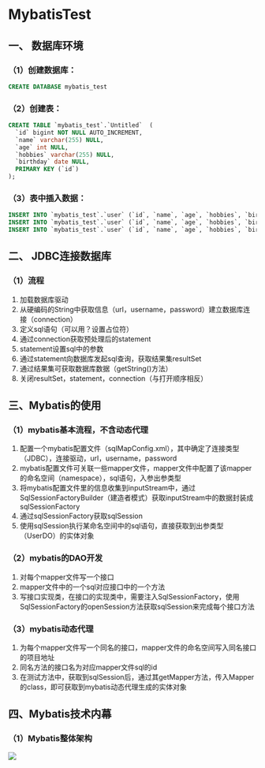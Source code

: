 # MybatisTest



## 一、 数据库环境

### （1）创建数据库：

```sql
CREATE DATABASE mybatis_test
```

### （2）创建表：

```sql
CREATE TABLE `mybatis_test`.`Untitled`  (
  `id` bigint NOT NULL AUTO_INCREMENT,
  `name` varchar(255) NULL,
  `age` int NULL,
  `hobbies` varchar(255) NULL,
  `birthday` date NULL,
  PRIMARY KEY (`id`)
);
```

### （3）表中插入数据：

```sql
INSERT INTO `mybatis_test`.`user` (`id`, `name`, `age`, `hobbies`, `birthday`) VALUES (1, '王玉东', 25, '篮球，电子游戏', '1997-09-21');
INSERT INTO `mybatis_test`.`user` (`id`, `name`, `age`, `hobbies`, `birthday`) VALUES (2, '小明', 24, '足球', '1998-06-04');
INSERT INTO `mybatis_test`.`user` (`id`, `name`, `age`, `hobbies`, `birthday`) VALUES (3, '小白', 22, '网球', '2000-02-04');
```

## 二、  JDBC连接数据库

### （1）流程

1. 加载数据库驱动
2. 从硬编码的String中获取信息（url，username，password）建立数据库连接（connection）
3. 定义sql语句（可以用？设置占位符）
4. 通过connection获取预处理后的statement
5. statement设置sql中的参数
6. 通过statement向数据库发起sql查询，获取结果集resultSet
7. 通过结果集可获取数据库数据（getString()方法）
8. 关闭resultSet，statement，connection（与打开顺序相反）

## 三、Mybatis的使用

### （1）mybatis基本流程，不含动态代理

1. 配置一个mybatis配置文件（sqlMapConfig.xml），其中确定了连接类型（JDBC），连接驱动，url，username，password
2. mybatis配置文件可关联一些mapper文件，mapper文件中配置了该mapper的命名空间（namespace），sql语句，入参出参类型
3. 将mybatis配置文件里的信息收集到inputStream中，通过SqlSessionFactoryBuilder（建造者模式）获取inputStream中的数据封装成sqlSessionFactory
4. 通过sqlSessionFactory获取sqlSession
5. 使用sqlSession执行某命名空间中的sql语句，直接获取到出参类型（UserDO）的实体对象

### （2）mybatis的DAO开发

1. 对每个mapper文件写一个接口
2. mapper文件中的一个sql对应接口中的一个方法
3. 写接口实现类，在接口的实现类中，需要注入SqlSessionFactory，使用SqlSessionFactory的openSession方法获取sqlSession来完成每个接口方法

### （3）mybatis动态代理

1. 为每个mapper文件写一个同名的接口，mapper文件的命名空间写入同名接口的项目地址
2. 同名方法的接口名为对应mapper文件sql的id
3. 在测试方法中，获取到sqlSession后，通过其getMapper方法，传入Mapper的class，即可获取到mybatis动态代理生成的实体对象

## 四、Mybatis技术内幕

### （1）Mybatis整体架构

![](D:\MyStudy\mybatis-test\nodePictures\Mybatis.png)
